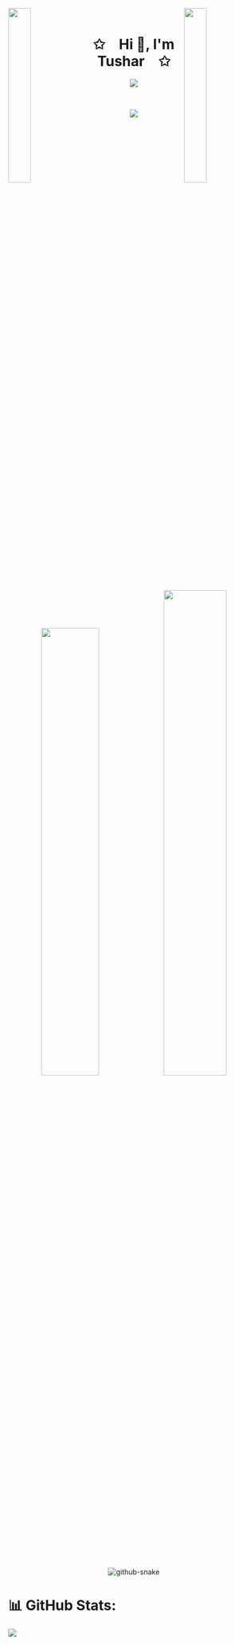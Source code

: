 <img align="left" src="https://user-images.githubusercontent.com/65187002/144930161-2f783401-8d27-4fdf-a2f7-cc0ba32f1f1f.gif" width="30%" style="display:inline;"><img align="right" src="https://user-images.githubusercontent.com/65187002/144930161-2f783401-8d27-4fdf-a2f7-cc0ba32f1f1f.gif" width="30%" style="display:inline;">
<br>
<p align="center">
    <h1 align="center">✩&emsp;Hi 👋, I'm Tushar&emsp;✩</h1>
</p>
<p align="center">
    <img src="https://readme-typing-svg.herokuapp.com/?lines=Jai+Shree+Ram+🙏🏼;Welcome+to+my+profile!;Have+a+look+around!&font=Fira%20Code&color=%23D62F79&center=true&width=280&height=50">
</p>
<br>
<p align="center">
    <img id="preview" src="https://komarev.com/ghpvc/?username=tushar-ranjan-sahoo&color=0e75b6&style=flat">
</p>
<p align="center">
    <a href="https://leetcode.com/Tushar_Ranjan_Sahoo/"><img width="48%" src="https://leetcode.card.workers.dev/Tushar_Ranjan_Sahoo?theme=dark&font=baloo&extension=null&border=2&border_radius=8"></a>
    <a href="https://github.com/Tushar-Ranjan-Sahoo"><img width="50%" src="https://github-readme-streak-stats.herokuapp.com/?user=Tushar-Ranjan-Sahoo&theme=dark&hide_border=false"></a>
</p>
<div align="center">
	<picture>
	  <source media="(prefers-color-scheme: dark)" srcset="https://raw.githubusercontent.com/Ansh-Sarkar/Tushar-Ranjan-Sahoo
/snake-output/github-contribution-grid-snake-dark.svg" />
	  <source media="(prefers-color-scheme: light)" srcset="https://raw.githubusercontent.com/Tushar-Ranjan-Sahoo
/Tushar-Ranjan-Sahoo/snake-output/github-contribution-grid-snake.svg" />
	  <img alt="github-snake" src="https://raw.githubusercontent.com/Tushar-Ranjan-Sahoo/Tushar-Ranjan-Sahoo/snake-output/github-contribution-grid-snake-dark.svg" />
	</picture>
</div>







# 📊 GitHub Stats:

![](https://github-readme-stats.vercel.app/api/top-langs/?username=Tushar-Ranjan-Sahoo&theme=dark&hide_border=false&include_all_commits=true&count_private=true&layout=compact)







